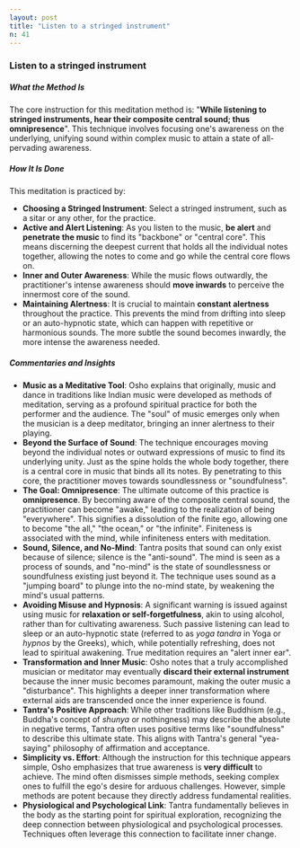 ```yaml
---
layout: post
title: "Listen to a stringed instrument"
n: 41
---
```

### Listen to a stringed instrument

##### What the Method Is
The core instruction for this meditation method is: "**While listening to stringed instruments, hear their composite central sound; thus omnipresence**". This technique involves focusing one's awareness on the underlying, unifying sound within complex music to attain a state of all-pervading awareness.

##### How It Is Done
This meditation is practiced by:
*   **Choosing a Stringed Instrument**: Select a stringed instrument, such as a sitar or any other, for the practice.
*   **Active and Alert Listening**: As you listen to the music, **be alert** and **penetrate the music** to find its "backbone" or "central core". This means discerning the deepest current that holds all the individual notes together, allowing the notes to come and go while the central core flows on.
*   **Inner and Outer Awareness**: While the music flows outwardly, the practitioner's intense awareness should **move inwards** to perceive the innermost core of the sound.
*   **Maintaining Alertness**: It is crucial to maintain **constant alertness** throughout the practice. This prevents the mind from drifting into sleep or an auto-hypnotic state, which can happen with repetitive or harmonious sounds. The more subtle the sound becomes inwardly, the more intense the awareness needed.

##### Commentaries and Insights
*   **Music as a Meditative Tool**: Osho explains that originally, music and dance in traditions like Indian music were developed as methods of meditation, serving as a profound spiritual practice for both the performer and the audience. The "soul" of music emerges only when the musician is a deep meditator, bringing an inner alertness to their playing.
*   **Beyond the Surface of Sound**: The technique encourages moving beyond the individual notes or outward expressions of music to find its underlying unity. Just as the spine holds the whole body together, there is a central core in music that binds all its notes. By penetrating to this core, the practitioner moves towards soundlessness or "soundfulness".
*   **The Goal: Omnipresence**: The ultimate outcome of this practice is **omnipresence**. By becoming aware of the composite central sound, the practitioner can become "awake," leading to the realization of being "everywhere". This signifies a dissolution of the finite ego, allowing one to become "the all," "the ocean," or "the infinite". Finiteness is associated with the mind, while infiniteness enters with meditation.
*   **Sound, Silence, and No-Mind**: Tantra posits that sound can only exist because of silence; silence is the "anti-sound". The mind is seen as a process of sounds, and "no-mind" is the state of soundlessness or soundfulness existing just beyond it. The technique uses sound as a "jumping board" to plunge into the no-mind state, by weakening the mind's usual patterns.
*   **Avoiding Misuse and Hypnosis**: A significant warning is issued against using music for **relaxation or self-forgetfulness**, akin to using alcohol, rather than for cultivating awareness. Such passive listening can lead to sleep or an auto-hypnotic state (referred to as *yoga tandra* in Yoga or *hypnos* by the Greeks), which, while potentially refreshing, does not lead to spiritual awakening. True meditation requires an "alert inner ear".
*   **Transformation and Inner Music**: Osho notes that a truly accomplished musician or meditator may eventually **discard their external instrument** because the inner music becomes paramount, making the outer music a "disturbance". This highlights a deeper inner transformation where external aids are transcended once the inner experience is found.
*   **Tantra's Positive Approach**: While other traditions like Buddhism (e.g., Buddha's concept of *shunya* or nothingness) may describe the absolute in negative terms, Tantra often uses positive terms like "soundfulness" to describe this ultimate state. This aligns with Tantra's general "yea-saying" philosophy of affirmation and acceptance.
*   **Simplicity vs. Effort**: Although the instruction for this technique appears simple, Osho emphasizes that true awareness is **very difficult** to achieve. The mind often dismisses simple methods, seeking complex ones to fulfill the ego's desire for arduous challenges. However, simple methods are potent because they directly address fundamental realities.
*   **Physiological and Psychological Link**: Tantra fundamentally believes in the body as the starting point for spiritual exploration, recognizing the deep connection between physiological and psychological processes. Techniques often leverage this connection to facilitate inner change.